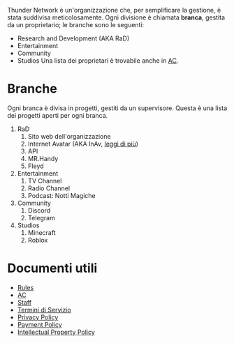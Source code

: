 Thunder Network è un'organizzazione che, per semplificare la gestione, è stata suddivisa meticolosamente.
Ogni divisione è chiamata **branca**, gestita da un proprietario; le branche sono le seguenti:
- Research and Development (AKA RaD)
- Entertainment
- Community
- Studios
Una lista dei proprietari è trovabile anche in [AC](AC.md).
# Branche
Ogni branca è divisa in progetti, gestiti da un supervisore.
Questa è una lista dei progetti aperti per ogni branca.
1. RaD
	1. Sito web dell'organizzazione
	2. Internet Avatar (AKA InAv, [leggi di più](../RaD/Internet%20Avatar.md))
	3. API
	4. MR.Handy
	5. Fleyd
2. Entertainment
	1. TV Channel
	2. Radio Channel
	3. Podcast: Notti Magiche
3. Community
	1. Discord
	2. Telegram
4. Studios
	1. Minecraft
	2. Roblox
# Documenti utili
- [Rules](Rules.md)
- [AC](AC.md)
- [Staff](Staff.md)
- [Termini di Servizio](Terms%20of%20Service.md)
- [Privacy Policy](Privacy%20Policy.md)
- [Payment Policy](Payment%20Policy.md)
- [Intellectual Property Policy](Intellectual%20Property%20Policy.md)